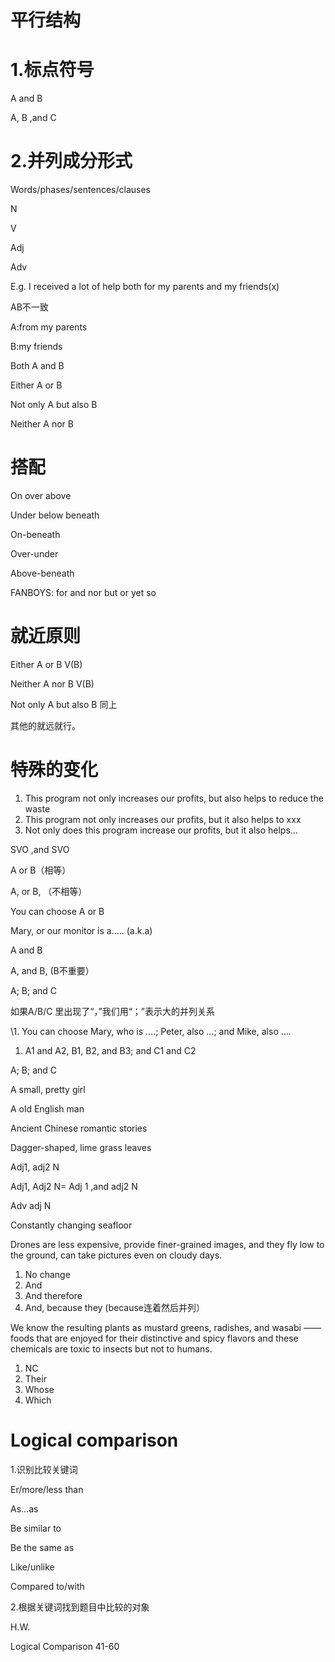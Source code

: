 # 平行结构

# 1.标点符号

A and B

A, B ,and C

# 2.并列成分形式

Words/phases/sentences/clauses

N

V

Adj

Adv

E.g. I received a lot of help both for my parents and my friends(x)

AB不一致

A:from my parents

B:my friends

 

Both A and B

Either A or B

Not only A but also B

Neither A nor B

 

# 搭配

On over above

Under below beneath

 

On-beneath

Over-under

Above-beneath

 

FANBOYS: for and nor but or yet so

# 就近原则

Either A or B V(B)

Neither A nor B V(B)

Not only A but also B 同上

其他的就远就行。

# 特殊的变化

1. This program not only     increases our profits, but also helps     to reduce the waste
2. This program not     only increases our profits, but it also helps to     xxx
3. Not only does this program increase our profits, but it also     helps…

 

SVO ,and SVO

 A or B（相等）

A, or B, （不相等）

You can choose A or B

Mary, or our monitor is a….. (a.k.a)

A and B

A, and B, (B不重要）

A; B; and C

如果A/B/C 里出现了“，”我们用“；”表示大的并列关系

  \1. You can choose Mary, who is ….; Peter, also …; and Mike, also ….

1. A1 and A2,     B1, B2, and B3; and C1 and C2

A; B; and C

A small, pretty girl

A old English man

Ancient Chinese romantic stories

Dagger-shaped, lime grass leaves

Adj1, adj2 N

Adj1, Adj2 N= Adj 1 ,and adj2 N

Adv adj N

Constantly changing seafloor

 

Drones are less expensive, provide finer-grained images, and they fly low to the ground, can take pictures even on cloudy days.

1. No change
2. And
3. And therefore 
4. And, because they (because连着然后并列）

We know the resulting plants as mustard greens, radishes, and wasabi —— foods that are enjoyed for their distinctive and spicy flavors and these chemicals are toxic to insects but not to humans.

1. NC
2. Their
3. Whose
4. Which

# Logical comparison

1.识别比较关键词

Er/more/less than 

As…as

Be similar to 

Be the same as

Like/unlike

Compared to/with

2.根据关键词找到题目中比较的对象

H.W.

Logical Comparison 41-60